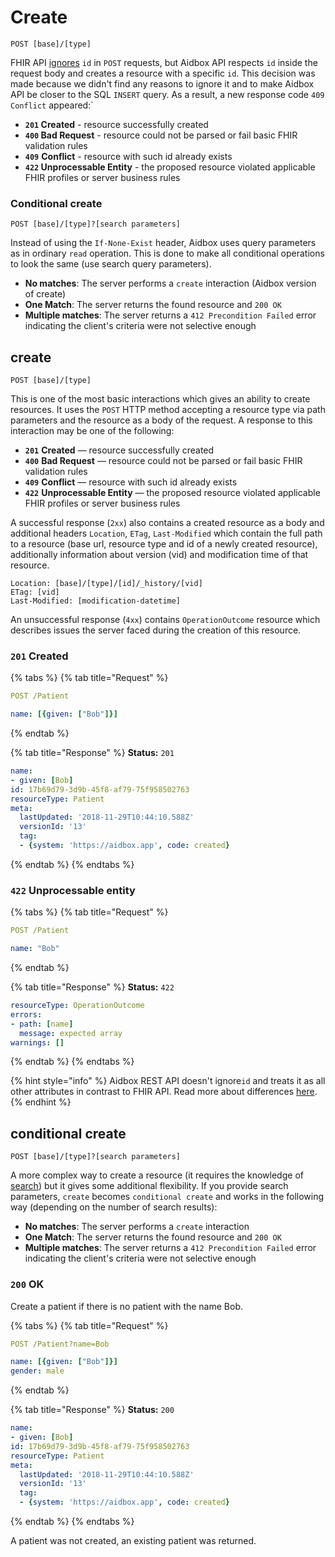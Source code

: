 # Create

```http
POST [base]/[type]
```

FHIR API [ignores](https://www.hl7.org/fhir/http.html#create) `id` in `POST` requests, but Aidbox API respects `id` inside the request body and creates a resource with a specific `id`. This decision was made because we didn't find any reasons to ignore it and to make Aidbox API be closer to the SQL `INSERT` query. As a result, a new response code `409 Conflict` appeared:\`

* **`201` Created** - resource successfully created
* **`400` Bad Request** - resource could not be parsed or fail basic FHIR validation rules
* **`409`** **Conflict** - resource with such id already exists
* **`422` Unprocessable Entity** - the proposed resource violated applicable FHIR profiles or server business rules



### Conditional create

```
POST [base]/[type]?[search parameters]
```

Instead of using the `If-None-Exist` header, Aidbox uses query parameters as in ordinary `read` operation. This is done to make all conditional operations to look the same \(use search query parameters\). 

* **No matches**: The server performs a `create` interaction \(Aidbox version of create\)
* **One Match**: The server returns the found resource and `200 OK`
* **Multiple matches**: The server returns a `412 Precondition Failed` error indicating the client's criteria were not selective enough

## create

```text
POST [base]/[type]
```

This is one of the most basic interactions which gives an ability to create resources. It uses the `POST` HTTP method accepting a resource type via path parameters and the resource as a body of the request. A response to this interaction may be one of the following:

* **`201`** **Created** — resource successfully created
* **`400`** **Bad Request** — resource could not be parsed or fail basic FHIR validation rules
* **`409`** **Conflict** — resource with such id already exists
* **`422`** **Unprocessable Entity** — the proposed resource violated applicable FHIR profiles or server business rules

A successful response \(`2xx`\) also contains a created resource as a body and additional headers `Location`, `ETag`, `Last-Modified` which contain the full path to a resource \(base url, resource type and id of a newly created resource\), additionally information about version \(vid\) and modification time of that resource.

```text
Location: [base]/[type]/[id]/_history/[vid]
ETag: [vid]
Last-Modified: [modification-datetime]
```

An unsuccessful response  \(`4xx`\) contains `OperationOutcome` resource which describes issues the server faced during the creation of this resource.

### `201` Created

{% tabs %}
{% tab title="Request" %}
```yaml
POST /Patient

name: [{given: ["Bob"]}]
```
{% endtab %}

{% tab title="Response" %}
**Status:** `201`

```yaml
name:
- given: [Bob]
id: 17b69d79-3d9b-45f8-af79-75f958502763
resourceType: Patient
meta:
  lastUpdated: '2018-11-29T10:44:10.588Z'
  versionId: '13'
  tag:
  - {system: 'https://aidbox.app', code: created}
```
{% endtab %}
{% endtabs %}

### `422` Unprocessable entity

{% tabs %}
{% tab title="Request" %}
```yaml
POST /Patient

name: "Bob"
```
{% endtab %}

{% tab title="Response" %}
**Status:** `422`

```yaml
resourceType: OperationOutcome
errors:
- path: [name]
  message: expected array
warnings: []
```
{% endtab %}
{% endtabs %}

{% hint style="info" %}
Aidbox REST API doesn't ignore`id` and treats it as all other attributes in contrast to FHIR API. Read more about differences [here]().
{% endhint %}

## conditional create

```text
POST [base]/[type]?[search parameters]
```

A more complex way to create a resource \(it requires the knowledge of [search](../../fhir-api/search-1/)\) but it gives some additional flexibility. If you provide search parameters, `create` becomes `conditional create` and works in the following way \(depending on the number of search results\): 

* **No matches**: The server performs a `create` interaction
* **One Match**: The server returns the found resource and `200 OK`
* **Multiple matches**: The server returns a `412 Precondition Failed` error indicating the client's criteria were not selective enough

### `200` OK

Create a patient if there is no patient with the name Bob.

{% tabs %}
{% tab title="Request" %}
```yaml
POST /Patient?name=Bob

name: [{given: ["Bob"]}]
gender: male
```
{% endtab %}

{% tab title="Response" %}
**Status:** `200`

```yaml
name:
- given: [Bob]
id: 17b69d79-3d9b-45f8-af79-75f958502763
resourceType: Patient
meta:
  lastUpdated: '2018-11-29T10:44:10.588Z'
  versionId: '13'
  tag:
  - {system: 'https://aidbox.app', code: created}
```
{% endtab %}
{% endtabs %}

A patient was not created, an existing patient was returned.

